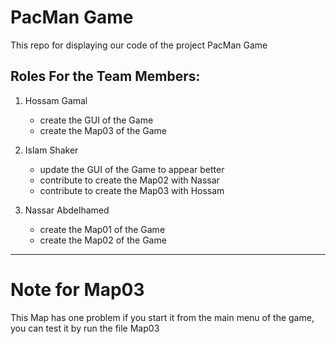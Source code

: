 # PacMan Game
This repo for displaying our code of the project PacMan Game

## Roles For the Team Members:

1. Hossam Gamal
   - create the GUI of the Game
   - create the Map03 of the Game
   
3. Islam Shaker
   - update the GUI of the Game to appear better
   - contribute to create the Map02 with Nassar
   - contribute to create the Map03 with Hossam
   
4. Nassar Abdelhamed
   - create the Map01 of the Game
   - create the Map02 of the Game

<hr>

# Note for Map03
This Map has one problem if you start it from the main menu of the game, you can test it by run the file Map03

